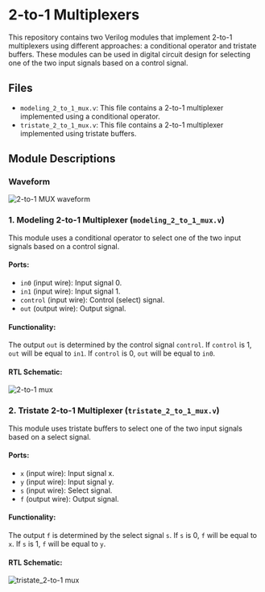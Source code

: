 # 2-to-1 Multiplexers

This repository contains two Verilog modules that implement 2-to-1 multiplexers using different approaches: a conditional operator and tristate buffers. These modules can be used in digital circuit design for selecting one of the two input signals based on a control signal.

## Files

- `modeling_2_to_1_mux.v`: This file contains a 2-to-1 multiplexer implemented using a conditional operator.
- `tristate_2_to_1_mux.v`: This file contains a 2-to-1 multiplexer implemented using tristate buffers.

## Module Descriptions

### Waveform
![2-to-1 MUX waveform](https://velog.velcdn.com/images/foodinsect/post/bae92d49-0541-43f4-9323-462c5be11277/image.png)


### 1. Modeling 2-to-1 Multiplexer (`modeling_2_to_1_mux.v`)

This module uses a conditional operator to select one of the two input signals based on a control signal.

#### Ports:
- `in0` (input wire): Input signal 0.
- `in1` (input wire): Input signal 1.
- `control` (input wire): Control (select) signal.
- `out` (output wire): Output signal.

#### Functionality:
The output `out` is determined by the control signal `control`. If `control` is 1, `out` will be equal to `in1`. If `control` is 0, `out` will be equal to `in0`.

#### RTL Schematic:
![2-to-1 mux](https://velog.velcdn.com/images/foodinsect/post/c48e216f-5265-4a84-adab-823249811343/image.png)


### 2. Tristate 2-to-1 Multiplexer (`tristate_2_to_1_mux.v`)

This module uses tristate buffers to select one of the two input signals based on a select signal.

#### Ports:
- `x` (input wire): Input signal x.
- `y` (input wire): Input signal y.
- `s` (input wire): Select signal.
- `f` (output wire): Output signal.

#### Functionality:
The output `f` is determined by the select signal `s`. If `s` is 0, `f` will be equal to `x`. If `s` is 1, `f` will be equal to `y`.

#### RTL Schematic:
![tristate_2-to-1 mux](https://velog.velcdn.com/images/foodinsect/post/5946b154-f12e-431d-a532-db2c43deaf84/image.png)

